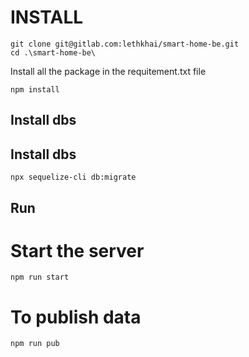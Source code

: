 # INSTALL

```
git clone git@gitlab.com:lethkhai/smart-home-be.git
cd .\smart-home-be\
```

Install all the package in the requitement.txt file
```
npm install
```
## Install dbs

## Install dbs

```
npx sequelize-cli db:migrate
```

## Run
# Start the server
```
npm run start
```
# To publish data
```
npm run pub
```
